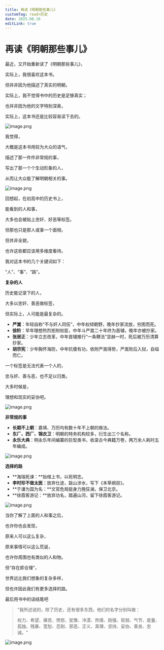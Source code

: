 ```yaml
---
title: 再读《明朝那些事儿》
customTag: read>历史
date: 2025.08.16
editLink: true
---
```


# 再读《明朝那些事儿》

最近，又开始重新读了《明朝那些事儿》，

实际上，我很喜欢这本书。

但并非因为他描述了真实的明朝，

实际上，我不觉得书中的历史是足够真实；

也并非因为他的文字特别深奥，

实际上，这本书还是比较容易读下去的。

![image.png](https://raw.githubusercontent.com/hua-bang/assert-store/master/20250816101449.png)



我觉得，

大概是这本书用较为大众的语气，

描述了那一件件非常规的事，

写出了那一个个生动形象的人，

从而让大众能了解明朝相关的事。

![image.png](https://raw.githubusercontent.com/hua-bang/assert-store/master/20250816101504.png)


回想起，在初高中的历史书上，

能看到的人和事，

大多也会被贴上忠奸、好恶等标签。

但那也只是那人或事一个面相，

但并非全貌，

也许这些都应该用多维度看待。

我对这本书的几个关键词如下：

“人”、“事”、“路”。

**复杂的人**

历史能记录下的人，

大多以忠奸、善恶做标签，

但实际上，人可能是最复杂的。

- **严嵩**：年轻自称“不与奸人同伍”，中年权倾朝野，晚年抄家流放，穷困而死。
- **徐阶**：早年理想热烈拒附权臣，中年斗严嵩二十年终为首辅，晚年亦被抄家。
- **张居正**：少年立志改革，中年首辅推行“一条鞭法”显赫一时，死后被万历清算抄家。
- **胡宗宪**：少年胸怀海防，中年抗倭有功，依附严嵩得势，严嵩败后入狱，自缢而亡。

一个标签是无法代表一个人的，

忠与奸、善与恶，也不足以归类。

大多时候是，

理想和现实的妥协吧。

![image.png](https://raw.githubusercontent.com/hua-bang/assert-store/master/20250816101529.png)


**非常规的事**

- **长期不上朝**：嘉靖、万历均有数十年不上朝的做法。
- **东厂、西厂、锦衣卫**：明朝的特务机构较多，衍生出三个名称。
- **永乐大典**：明永乐年间编纂的巨型类书，收录古今典籍万卷，两万余人耗时五年编成。

![image.png](https://raw.githubusercontent.com/hua-bang/assert-store/master/20250816101540.png)


**选择的路**

- **海瑞死谏：**抬棺上书，以死明志。
- **李时珍不做太医**：放弃仕途，跋山涉水，写下《本草纲目》。
- **于谦为国为名：**文官危局挺身力挽狂澜，保卫北京。
- **徐霞客游记：**放弃功名，踏遍山河，留下徐霞客游记。

![image.png](https://raw.githubusercontent.com/hua-bang/assert-store/master/20250816101601.png)


当你了解了上面的人和事之后，

也许你也会发现，

原来人可以这么复杂，

原来事情可以这么荒诞，

也许你周围也有类似的人和物。

但“存在即合理”，

世界远比我们想象的复杂多样，

但也许因此我们有更多选择的路。

最后用书中的话结尾吧

> "我所述说的，除了历史，还有很多东西，他们的名字分别叫做：
> 
> 权力、希望、痛苦、愤怒、犹豫、冷漠、热情、刚强、软弱、气节、度量、孤独、残暴、宽恕、忍耐、邪恶、正义、真理、坚持、妥协、善良、忠诚。"

![image.png](https://raw.githubusercontent.com/hua-bang/assert-store/master/20250816101613.png)
